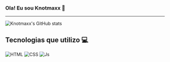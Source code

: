 ### Ola! Eu sou Knotmaxx 👋
***
![Knotmaxx's GitHub stats](https://github-readme-stats.vercel.app/api?username=Knotmaxx&show_icons=true&theme=tokyonight)

## Tecnologias que utilizo  💻
![HTML](https://img.shields.io/badge/HTML5-E34F26?style=for-the-badge&logo=html5&logoColor=white)
![CSS](https://img.shields.io/badge/CSS3-1572B6?style=for-the-badge&logo=css3&logoColor=white)
![Js](https://img.shields.io/badge/JavaScript-F7DF1E?style=for-the-badge&logo=javascript&logoColor=black)


